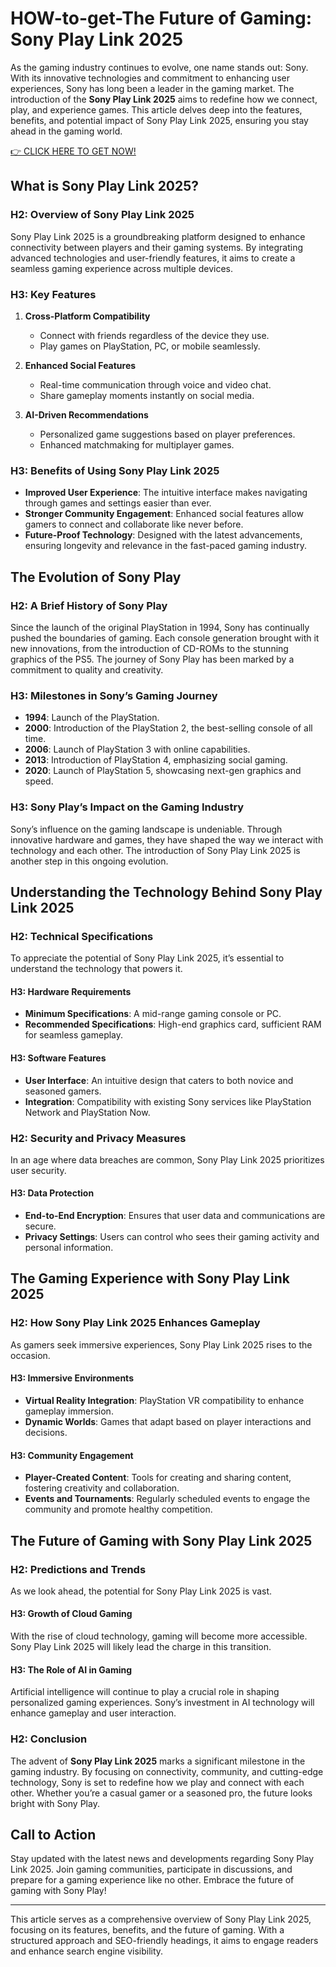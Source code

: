 # HOW-to-get-The Future of Gaming: Sony Play Link 2025

As the gaming industry continues to evolve, one name stands out: Sony. With its innovative technologies and commitment to enhancing user experiences, Sony has long been a leader in the gaming market. The introduction of the **Sony Play Link 2025** aims to redefine how we connect, play, and experience games. This article delves deep into the features, benefits, and potential impact of Sony Play Link 2025, ensuring you stay ahead in the gaming world.

[👉 CLICK HERE TO GET NOW!](https://tinyurl.com/ynxbz8dh)

## What is Sony Play Link 2025?

### H2: Overview of Sony Play Link 2025

Sony Play Link 2025 is a groundbreaking platform designed to enhance connectivity between players and their gaming systems. By integrating advanced technologies and user-friendly features, it aims to create a seamless gaming experience across multiple devices.

### H3: Key Features

1. **Cross-Platform Compatibility**
   - Connect with friends regardless of the device they use.
   - Play games on PlayStation, PC, or mobile seamlessly.

2. **Enhanced Social Features**
   - Real-time communication through voice and video chat.
   - Share gameplay moments instantly on social media.

3. **AI-Driven Recommendations**
   - Personalized game suggestions based on player preferences.
   - Enhanced matchmaking for multiplayer games.

### H3: Benefits of Using Sony Play Link 2025

- **Improved User Experience**: The intuitive interface makes navigating through games and settings easier than ever.
- **Stronger Community Engagement**: Enhanced social features allow gamers to connect and collaborate like never before.
- **Future-Proof Technology**: Designed with the latest advancements, ensuring longevity and relevance in the fast-paced gaming industry.

## The Evolution of Sony Play

### H2: A Brief History of Sony Play

Since the launch of the original PlayStation in 1994, Sony has continually pushed the boundaries of gaming. Each console generation brought with it new innovations, from the introduction of CD-ROMs to the stunning graphics of the PS5. The journey of Sony Play has been marked by a commitment to quality and creativity.

### H3: Milestones in Sony’s Gaming Journey

- **1994**: Launch of the PlayStation.
- **2000**: Introduction of the PlayStation 2, the best-selling console of all time.
- **2006**: Launch of PlayStation 3 with online capabilities.
- **2013**: Introduction of PlayStation 4, emphasizing social gaming.
- **2020**: Launch of PlayStation 5, showcasing next-gen graphics and speed.

### H3: Sony Play’s Impact on the Gaming Industry

Sony’s influence on the gaming landscape is undeniable. Through innovative hardware and games, they have shaped the way we interact with technology and each other. The introduction of Sony Play Link 2025 is another step in this ongoing evolution.

## Understanding the Technology Behind Sony Play Link 2025

### H2: Technical Specifications

To appreciate the potential of Sony Play Link 2025, it’s essential to understand the technology that powers it.

#### H3: Hardware Requirements

- **Minimum Specifications**: A mid-range gaming console or PC.
- **Recommended Specifications**: High-end graphics card, sufficient RAM for seamless gameplay.

#### H3: Software Features

- **User Interface**: An intuitive design that caters to both novice and seasoned gamers.
- **Integration**: Compatibility with existing Sony services like PlayStation Network and PlayStation Now.

### H2: Security and Privacy Measures

In an age where data breaches are common, Sony Play Link 2025 prioritizes user security.

#### H3: Data Protection

- **End-to-End Encryption**: Ensures that user data and communications are secure.
- **Privacy Settings**: Users can control who sees their gaming activity and personal information.

## The Gaming Experience with Sony Play Link 2025

### H2: How Sony Play Link 2025 Enhances Gameplay

As gamers seek immersive experiences, Sony Play Link 2025 rises to the occasion.

#### H3: Immersive Environments

- **Virtual Reality Integration**: PlayStation VR compatibility to enhance gameplay immersion.
- **Dynamic Worlds**: Games that adapt based on player interactions and decisions.

#### H3: Community Engagement

- **Player-Created Content**: Tools for creating and sharing content, fostering creativity and collaboration.
- **Events and Tournaments**: Regularly scheduled events to engage the community and promote healthy competition.

## The Future of Gaming with Sony Play Link 2025

### H2: Predictions and Trends

As we look ahead, the potential for Sony Play Link 2025 is vast.

#### H3: Growth of Cloud Gaming

With the rise of cloud technology, gaming will become more accessible. Sony Play Link 2025 will likely lead the charge in this transition.

#### H3: The Role of AI in Gaming

Artificial intelligence will continue to play a crucial role in shaping personalized gaming experiences. Sony’s investment in AI technology will enhance gameplay and user interaction.

### H2: Conclusion

The advent of **Sony Play Link 2025** marks a significant milestone in the gaming industry. By focusing on connectivity, community, and cutting-edge technology, Sony is set to redefine how we play and connect with each other. Whether you’re a casual gamer or a seasoned pro, the future looks bright with Sony Play.

## Call to Action

Stay updated with the latest news and developments regarding Sony Play Link 2025. Join gaming communities, participate in discussions, and prepare for a gaming experience like no other. Embrace the future of gaming with Sony Play!

---

This article serves as a comprehensive overview of Sony Play Link 2025, focusing on its features, benefits, and the future of gaming. With a structured approach and SEO-friendly headings, it aims to engage readers and enhance search engine visibility.
